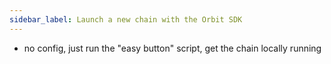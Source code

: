 ```yaml
---
sidebar_label: Launch a new chain with the Orbit SDK
---
```


- no config, just run the "easy button" script, get the chain locally running
